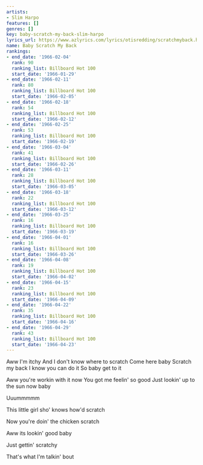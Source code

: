 ```yaml
---
artists:
- Slim Harpo
features: []
genres: []
key: baby-scratch-my-back-slim-harpo
lyrics_url: https://www.azlyrics.com/lyrics/otisredding/scratchmyback.html
name: Baby Scratch My Back
rankings:
- end_date: '1966-02-04'
  rank: 90
  ranking_list: Billboard Hot 100
  start_date: '1966-01-29'
- end_date: '1966-02-11'
  rank: 80
  ranking_list: Billboard Hot 100
  start_date: '1966-02-05'
- end_date: '1966-02-18'
  rank: 54
  ranking_list: Billboard Hot 100
  start_date: '1966-02-12'
- end_date: '1966-02-25'
  rank: 53
  ranking_list: Billboard Hot 100
  start_date: '1966-02-19'
- end_date: '1966-03-04'
  rank: 41
  ranking_list: Billboard Hot 100
  start_date: '1966-02-26'
- end_date: '1966-03-11'
  rank: 28
  ranking_list: Billboard Hot 100
  start_date: '1966-03-05'
- end_date: '1966-03-18'
  rank: 22
  ranking_list: Billboard Hot 100
  start_date: '1966-03-12'
- end_date: '1966-03-25'
  rank: 16
  ranking_list: Billboard Hot 100
  start_date: '1966-03-19'
- end_date: '1966-04-01'
  rank: 16
  ranking_list: Billboard Hot 100
  start_date: '1966-03-26'
- end_date: '1966-04-08'
  rank: 19
  ranking_list: Billboard Hot 100
  start_date: '1966-04-02'
- end_date: '1966-04-15'
  rank: 23
  ranking_list: Billboard Hot 100
  start_date: '1966-04-09'
- end_date: '1966-04-22'
  rank: 35
  ranking_list: Billboard Hot 100
  start_date: '1966-04-16'
- end_date: '1966-04-29'
  rank: 43
  ranking_list: Billboard Hot 100
  start_date: '1966-04-23'
---
```




Aww I'm itchy
And I don't know where to scratch
Come here baby
Scratch my back
I know you can do it
So baby get to it

Aww you're workin with it now
You got me feelin' so good
Just lookin' up to the sun now baby

Uuummmmm

This little girl sho' knows how'd scratch

Now you're doin' the chicken scratch

Aww its lookin' good baby

Just gettin' scratchy

That's what I'm talkin' bout




